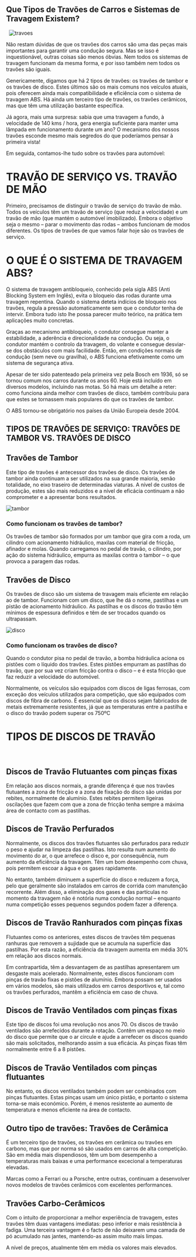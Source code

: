 ## Que Tipos de Travões de Carros e Sistemas de Travagem Existem?
&nbsp;
![travoes](https://www.oficinasmforce.pt/uploads/subcanais2/travoes2_destaque.jpg)

Não restam dúvidas de que os travões dos carros são uma das peças mais importantes para garantir uma condução segura. Mas se isso é inquestionável, outras coisas são menos óbvias. Nem todos os sistemas de travagem funcionam da mesma forma, e por isso também nem todos os travões são iguais.

Genericamente, digamos que há 2 tipos de travões: os travões de tambor e os travões de disco. Estes últimos são os mais comuns nos veículos atuais, pois oferecem ainda mais compatibilidade e eficiência com o sistema de travagem ABS. Há ainda um terceiro tipo de travões, os travões cerâmicos, mas que têm uma utilização bastante específica.

Já agora, mais uma surpresa: sabia que uma travagem a fundo, à velocidade de 140 kms / hora, gera energia suficiente para manter uma lâmpada em funcionamento durante um ano? O mecanismo dos nossos travões esconde mesmo mais segredos do que poderíamos pensar à primeira vista!

Em seguida, contamos-lhe tudo sobre os travões para automóvel:

 

# TRAVÃO DE SERVIÇO VS. TRAVÃO DE MÃO
Primeiro, precisamos de distinguir o travão de serviço do travão de mão. Todos os veículos têm um travão de serviço (que reduz a velocidade) e um travão de mão (que mantém o automóvel imobilizado). Embora o objetivo seja o mesmo – parar o movimento das rodas – ambos funcionam de modos diferentes. Os tipos de travões de que vamos falar hoje são os travões de serviço.

# O QUE É O SISTEMA DE TRAVAGEM ABS?
O sistema de travagem antibloqueio, conhecido pela sigla ABS (Anti Blocking System em Inglês), evita o bloqueio das rodas durante uma travagem repentina. Quando o sistema deteta indícios de bloqueio nos travões, regula a pressão automaticamente sem que o condutor tenha de intervir. Embora tudo isto lhe possa parecer muito teórico, na prática tem aplicações muito concretas. 

Graças ao mecanismo antibloqueio, o condutor consegue manter a estabilidade, a aderência e direcionalidade na condução. Ou seja, o condutor mantém o controlo da travagem, do volante e consegue desviar-se dos obstáculos com mais facilidade. Então, em condições normais de condução (sem neve ou gravilha), o ABS funciona efetivamente como um sistema de segurança ativa. 

Apesar de ter sido patenteado pela primeira vez pela Bosch em 1936, só se tornou comum nos carros durante os anos 60. Hoje está incluído em diversos modelos, incluindo nas motas. Só há mais um detalhe a reter: como funciona ainda melhor com travões de disco, também contribuiu para que estes se tornassem mais populares do que os travões de tambor. 

O ABS tornou-se obrigatório nos países da União Europeia desde 2004.

## TIPOS DE TRAVÕES DE SERVIÇO: TRAVÕES DE TAMBOR VS. TRAVÕES DE DISCO

## Travões de Tambor
Este tipo de travões é antecessor dos travões de disco. Os travões de tambor ainda continuam a ser utilizados na sua grande maioria, senão totalidade, no eixo traseiro de determinadas viaturas. A nível de custos de produção, estes são mais reduzidos e a nível de eficácia continuam a não comprometer e a apresentar bons resultados. 

![tambor](https://www.oficinasmforce.pt/uploads/subcanais2_conteudos/travao-de-tambor.jpg)

### Como funcionam os travões de tambor?
Os travões de tambor são formados por um tambor que gira com a roda, um cilindro com acionamento hidráulico, maxilas com material de fricção, afinador e molas. Quando carregamos no pedal de travão, o cilindro, por ação do sistema hidráulico, empurra as maxilas contra o tambor – o que provoca a paragem das rodas.

## Travões de Disco
Os travões de disco são um sistema de travagem mais eficiente em relação ao de tambor. Funcionam com um disco, que lhe dá o nome, pastilhas e um pistão de acionamento hidráulico. As pastilhas e os discos do travão têm mínimos de espessura definidos e têm de ser trocados quando os ultrapassam.

![disco](https://www.oficinasmforce.pt/uploads/subcanais2_conteudos/disco-e-pastilhas-de-travao.jpg)

### Como funcionam os travões de disco?
Quando o condutor pisa no pedal de travão, a bomba hidráulica aciona os pistões com o líquido dos travões. Estes pistões empurram as pastilhas do travão, que por sua vez criam fricção contra o disco – e é esta fricção que faz reduzir a velocidade do automóvel.

Normalmente, os veículos são equipados com discos de ligas ferrosas, com exceção dos veículos utilizados para competição, que são equipados com discos de fibra de carbono. É essencial que os discos sejam fabricados de metais extremamente resistentes, já que as temperaturas entre a pastilha e o disco do travão podem superar os 750ºC

# TIPOS DE DISCOS DE TRAVÃO
&nbsp;
## Discos de Travão Flutuantes com pinças fixas
Em relação aos discos normais, a grande diferença é que nos travões flutuantes a zona de fricção e a zona de fixação do disco são unidas por rebites, normalmente de alumínio. Estes rebites permitem ligeiras oscilações que fazem com que a zona de fricção tenha sempre a máxima área de contacto com as pastilhas.

 
## Discos de Travão Perfurados
Normalmente, os discos dos travões flutuantes são perfurados para reduzir o peso e ajudar na limpeza das pastilhas. Isto resulta num aumento do movimento do ar, o que arrefece o disco e, por consequência, num aumento da eficiência da travagem. Têm um bom desempenho com chuva, pois permitem escoar a água e os gases rapidamente.

No entanto, também diminuem a superfície do disco e reduzem a força, pelo que geralmente são instalados em carros de corrida com manutenção recorrente. Além disso, a eliminação dos gases e das partículas no momento da travagem não é notória numa condução normal – enquanto numa competição esses pequenos segundos podem fazer a diferença.

 

## Discos de Travão Ranhurados com pinças fixas
Flutuantes como os anteriores, estes discos de travões têm pequenas ranhuras que removem a sujidade que se acumula na superfície das pastilhas. Por esta razão, a eficiência da travagem aumenta em média 30% em relação aos discos normais.

Em contrapartida, têm a desvantagem de as pastilhas apresentarem um desgaste mais acelerado. Normalmente, estes discos funcionam com pinças de travão fixas e pistões de alumínio. Embora possam ser usados em vários modelos, são mais utilizados em carros desportivos e, tal como os travões perfurados, mantêm a eficiência em caso de chuva. 

 

## Discos de Travão Ventilados com pinças fixas
Este tipo de discos foi uma revolução nos anos 70. Os discos de travão ventilados são arrefecidos durante a rotação. Contêm um espaço no meio do disco que permite que o ar circule e ajude a arrefecer os discos quando são mais solicitados, melhorando assim a sua eficácia. As pinças fixas têm normalmente entre 6 a 8 pistões.

 

## Discos de Travão Ventilados com pinças flutuantes
No entanto, os discos ventilados também podem ser combinados com pinças flutuantes. Estas pinças usam um único pistão, e portanto o sistema torna-se mais económico. Porém, é menos resistente ao aumento de temperatura e menos eficiente na área de contacto.

## **Outro tipo de travões: Travões de Cerâmica**
É um terceiro tipo de travões, os travões em cerâmica ou travões em carbono, mas que por norma só são usados em carros de alta competição. São em média mais dispendiosos, têm um bom desempenho a temperaturas mais baixas e uma performance excecional a temperaturas elevadas.

Marcas como a Ferrari ou a Porsche, entre outras, continuam a desenvolver novos modelos de travões cerâmicos com excelentes performances.

 

## Travões Carbo-Cerâmicos
Com o intuito de proporcionar a melhor experiência de travagem, estes travões têm duas vantagens imediatas: peso inferior e mais resistência à fadiga. Uma terceira vantagem é o facto de não deixarem uma camada de pó acumulado nas jantes, mantendo-as assim muito mais limpas.

A nível de preços, atualmente têm em média os valores mais elevados.